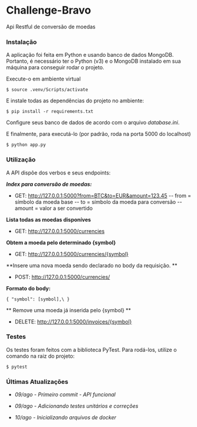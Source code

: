 # Challenge-Bravo

Api Restful de conversão de moedas

### Instalação
A aplicação foi feita em Python e usando banco de dados MongoDB.
Portanto, é necessário ter o Python (v3) e o MongoDB instalado em sua máquina para conseguir rodar o projeto.

Execute-o em ambiente virtual

`$ source .venv/Scripts/activate`

E instale todas as dependências do projeto no ambiente:

`$ pip install -r requirements.txt`

Configure seus banco de dados de acordo com o arquivo *database.ini*. 

E finalmente, para executá-lo (por padrão, roda na porta 5000 do localhost)

`$ python app.py`

### Utilização

A API dispôe dos verbos e seus endpoints: 

***Index para conversão de moedas:***
- GET: http://127.0.0.1:5000?from=BTC&to=EUR&amount=123.45
-- from = símbolo da moeda base
-- to = símbolo da moeda para conversão
-- amount = valor a ser convertido


**Lista todas as moedas disponíves**
- GET: http://127.0.0.1:5000/currencies


**Obtem a moeda pelo determinado {symbol}**
- GET: http://127.0.0.1:5000/currencies/{symbol}

**Insere uma nova moeda sendo declarado no body da requisição. **
- POST: http://127.0.0.1:5000/currencies/

**Formato do body:**

`{
  "symbol": [symbol],\
}`


** Remove uma moeda já inserida pelo {symbol} **
- DELETE: http://127.0.0.1:5000/invoices/{symbol}


### Testes

Os testes foram feitos com a biblioteca PyTest. Para rodá-los, utilize o comando na raiz do projeto:

`$ pytest`


### Últimas Atualizações

- *09/ago - Primeiro commit - API funcional*

- *09/ago - Adicionando testes unitários e correções*

- *10/ago - Inicializando arquivos de docker*